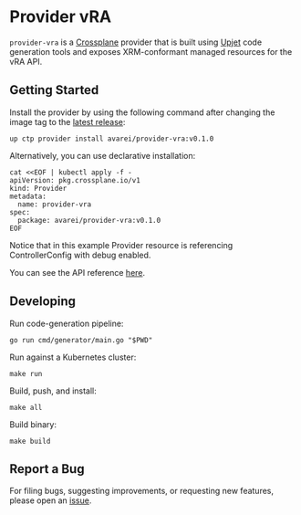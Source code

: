 # Provider vRA

`provider-vra` is a [Crossplane](https://crossplane.io/) provider that
is built using [Upjet](https://github.com/upbound/upjet) code
generation tools and exposes XRM-conformant managed resources for the
vRA API.

## Getting Started

Install the provider by using the following command after changing the image tag
to the [latest release](https://marketplace.upbound.io/providers/avarei/provider-vra):

```
up ctp provider install avarei/provider-vra:v0.1.0
```

Alternatively, you can use declarative installation:

```
cat <<EOF | kubectl apply -f -
apiVersion: pkg.crossplane.io/v1
kind: Provider
metadata:
  name: provider-vra
spec:
  package: avarei/provider-vra:v0.1.0
EOF
```

Notice that in this example Provider resource is referencing ControllerConfig with debug enabled.

You can see the API reference [here](https://doc.crds.dev/github.com/avarei/provider-vra).

## Developing

Run code-generation pipeline:

```console
go run cmd/generator/main.go "$PWD"
```

Run against a Kubernetes cluster:

```console
make run
```

Build, push, and install:

```console
make all
```

Build binary:

```console
make build
```

## Report a Bug

For filing bugs, suggesting improvements, or requesting new features, please
open an [issue](https://github.com/avarei/provider-vra/issues).
